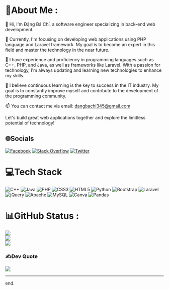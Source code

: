 # 💫About Me :
👋 Hi, I'm Đặng Bá Chí, a software engineer specializing in back-end web development.

💼 Currently, I'm focusing on developing web applications using PHP language and Laravel framework. My goal is to become an expert in this field and master the technology in the near future.

🚀 I have experience and proficiency in programming languages such as C++, PHP, and Java, as well as frameworks like Laravel. With a passion for technology, I'm always updating and learning new technologies to enhance my skills.

🌱 I believe continuous learning is the key to success in the IT industry. My goal is to constantly improve myself and contribute to the development of the programming community.

📫 You can contact me via email: dangbachi345@gmail.com

Let's build great web applications together and explore the limitless potential of technology!


## 🌐Socials
[![Facebook](https://img.shields.io/badge/Facebook-%231877F2.svg?logo=Facebook&logoColor=white)](https://facebook.com/100082223889641) [![Stack Overflow](https://img.shields.io/badge/-Stackoverflow-FE7A16?logo=stack-overflow&logoColor=white)](https://stackoverflow.com/users/null) [![Twitter](https://img.shields.io/badge/Twitter-%231DA1F2.svg?logo=Twitter&logoColor=white)](https://twitter.com/null) 

# 💻Tech Stack
![C++](https://img.shields.io/badge/c++-%2300599C.svg?style=for-the-badge&logo=c%2B%2B&logoColor=white) ![Java](https://img.shields.io/badge/java-%23ED8B00.svg?style=for-the-badge&logo=java&logoColor=white) ![PHP](https://img.shields.io/badge/php-%23777BB4.svg?style=for-the-badge&logo=php&logoColor=white) ![CSS3](https://img.shields.io/badge/css3-%231572B6.svg?style=for-the-badge&logo=css3&logoColor=white) ![HTML5](https://img.shields.io/badge/html5-%23E34F26.svg?style=for-the-badge&logo=html5&logoColor=white) ![Python](https://img.shields.io/badge/python-3670A0?style=for-the-badge&logo=python&logoColor=ffdd54) ![Bootstrap](https://img.shields.io/badge/bootstrap-%23563D7C.svg?style=for-the-badge&logo=bootstrap&logoColor=white) ![Laravel](https://img.shields.io/badge/laravel-%23FF2D20.svg?style=for-the-badge&logo=laravel&logoColor=white) ![jQuery](https://img.shields.io/badge/jquery-%230769AD.svg?style=for-the-badge&logo=jquery&logoColor=white) ![Apache](https://img.shields.io/badge/apache-%23D42029.svg?style=for-the-badge&logo=apache&logoColor=white) ![MySQL](https://img.shields.io/badge/mysql-%2300f.svg?style=for-the-badge&logo=mysql&logoColor=white) ![Canva](https://img.shields.io/badge/Canva-%2300C4CC.svg?style=for-the-badge&logo=Canva&logoColor=white) ![Pandas](https://img.shields.io/badge/pandas-%23150458.svg?style=for-the-badge&logo=pandas&logoColor=white)
# 📊GitHub Status :
![](https://github-readme-stats.vercel.app/api?username=chidb2k3&theme=radical&hide_border=false&include_all_commits=false&count_private=false)<br/>
![](https://github-readme-streak-stats.herokuapp.com/?user=chidb2k3&theme=radical&hide_border=false)<br/>
![](https://github-readme-stats.vercel.app/api/top-langs/?username=chidb2k3&theme=radical&hide_border=false&include_all_commits=false&count_private=false&layout=compact)

### ✍️Dev Quote
![](https://quotes-github-readme.vercel.app/api?type=horizontal&theme=radical)

---
end.
